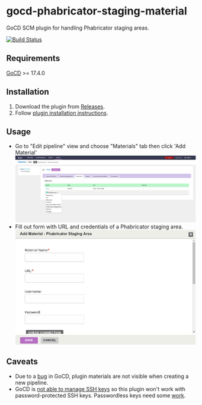 # gocd-phabricator-staging-material
GoCD SCM plugin for handling Phabricator staging areas.

[![Build Status](https://travis-ci.org/kszatan/gocd-phabricator-staging-material.svg?branch=master)](https://travis-ci.org/kszatan/gocd-phabricator-staging-material)

## Requirements

[GoCD](https://gocd.org) >= 17.4.0

## Installation
1. Download the plugin from [Releases](https://github.com/kszatan/gocd-phabricator-staging-material/releases).
2. Follow [plugin installation instructions](https://docs.gocd.org/current/extension_points/plugin_user_guide.html).

## Usage
* Go to "Edit pipeline" view and choose "Materials" tab then click 'Add Material'
![Add Material](docs/add_material.png)
* Fill out form with URL and credentials of a Phabricator staging area.
![Form](docs/form.png)

## Caveats
* Due to a [bug](https://github.com/gocd/gocd/issues/2947) in GoCD, plugin materials are not visible when creating a new pipeline.
* GoCD is [not able to manage SSH keys](https://github.com/gocd/gocd/issues/430) so this plugin won't work with
password-protected SSH keys. Passwordless keys need some [work](https://github.com/gocd/gocd/issues/1815).
